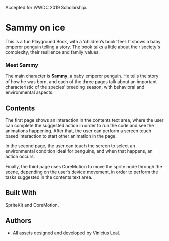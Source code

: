 Accepted for WWDC 2019 Scholarship.

# Sammy on ice

This is a fun Playground Book, with a ‘children’s book’ feel. It shows a baby emperor penguin telling a story. The book talks a little about their society's complexity, their resilience and family values.

### Meet Sammy

The main character is **Sammy**, a baby emperor penguin. He tells the story of how he was born, and each of the three pages talk about an important characteristic of the species’ breeding season, with behavioral and environmental aspects.

## Contents

The first page shows an interaction in the contents text area, where the user can complete the suggested action in order to run the code and see the animations happening. After that, the user can perform a screen touch based interaction to start other animation in the page.

In the second page, the user can touch the screen to select an environmental condition ideal for penguins, and when that happens, an action occurs.

Finally, the third page uses CoreMotion to move the sprite node through the scene, depending on the user’s device movement, in order to perform the tasks suggested in the contents text area.

## Built With

SpriteKit and CoreMotion.

## Authors

- All assets designed and developed by Vinicius Leal.
